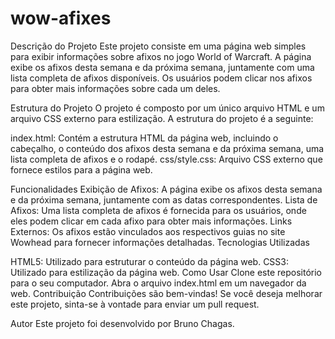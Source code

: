# wow-afixes
Descrição do Projeto
Este projeto consiste em uma página web simples para exibir informações sobre afixos no jogo World of Warcraft. A página exibe os afixos desta semana e da próxima semana, juntamente com uma lista completa de afixos disponíveis. Os usuários podem clicar nos afixos para obter mais informações sobre cada um deles.

Estrutura do Projeto
O projeto é composto por um único arquivo HTML e um arquivo CSS externo para estilização. A estrutura do projeto é a seguinte:

index.html: Contém a estrutura HTML da página web, incluindo o cabeçalho, o conteúdo dos afixos desta semana e da próxima semana, uma lista completa de afixos e o rodapé.
css/style.css: Arquivo CSS externo que fornece estilos para a página web.

Funcionalidades
Exibição de Afixos: A página exibe os afixos desta semana e da próxima semana, juntamente com as datas correspondentes.
Lista de Afixos: Uma lista completa de afixos é fornecida para os usuários, onde eles podem clicar em cada afixo para obter mais informações.
Links Externos: Os afixos estão vinculados aos respectivos guias no site Wowhead para fornecer informações detalhadas.
Tecnologias Utilizadas

HTML5: Utilizado para estruturar o conteúdo da página web.
CSS3: Utilizado para estilização da página web.
Como Usar
Clone este repositório para o seu computador.
Abra o arquivo index.html em um navegador da web.
Contribuição
Contribuições são bem-vindas! Se você deseja melhorar este projeto, sinta-se à vontade para enviar um pull request.

Autor
Este projeto foi desenvolvido por Bruno Chagas.